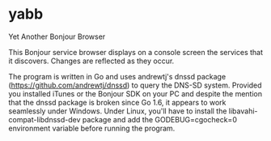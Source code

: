 # yabb
Yet Another Bonjour Browser

This Bonjour service browser displays on a console screen the services that it discovers. Changes are reflected as they occur.

The program is written in Go and uses andrewtj's dnssd package (https://github.com/andrewtj/dnssd) to query the DNS-SD system.
Provided you installed iTunes or the Bonjour SDK on your PC and despite the mention that the dnssd package is broken since Go 1.6, it appears to work seamlessly under Windows.
Under Linux, you'll have to install the libavahi-compat-libdnssd-dev package and add the GODEBUG=cgocheck=0 environment variable before running the program.
